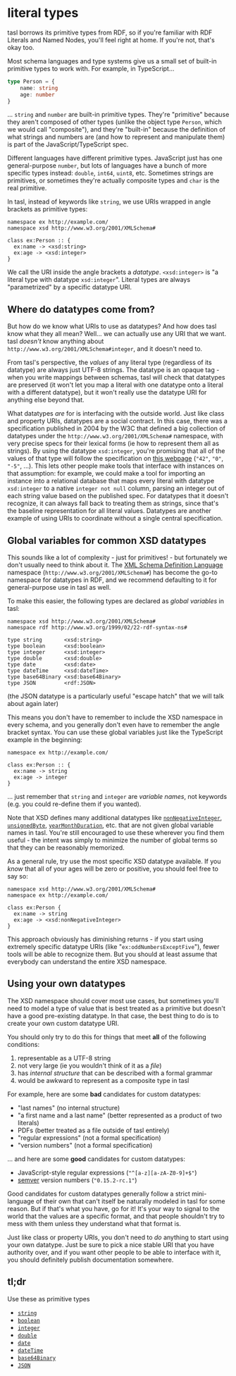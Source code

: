 # literal types

tasl borrows its primitive types from RDF, so if you're familiar with RDF Literals and Named Nodes, you'll feel right at home. If you're not, that's okay too.

Most schema languages and type systems give us a small set of built-in primitive types to work with. For example, in TypeScript...

```typescript
type Person = {
	name: string
	age: number
}
```

... `string` and `number` are built-in primitive types. They're "primitive" because they aren't composed of other types (unlike the object type `Person`, which we would call "composite"), and they're "built-in" because the definition of what strings and numbers are (and how to represent and manipulate them) is part of the JavaScript/TypeScript spec.

Different languages have different primitive types. JavaScript just has one general-purpose `number`, but lots of languages have a bunch of more specific types instead: `double`, `int64`, `uint8`, etc. Sometimes strings are primitives, or sometimes they're actually composite types and `char` is the real primitive.

In tasl, instead of keywords like `string`, we use URIs wrapped in angle brackets as primitive types:

```tasl
namespace ex http://example.com/
namespace xsd http://www.w3.org/2001/XMLSchema#

class ex:Person :: {
  ex:name -> <xsd:string>
  ex:age -> <xsd:integer>
}
```

We call the URI inside the angle brackets a _datatype_. `<xsd:integer>` is "a literal type with datatype `xsd:integer`". Literal types are always "parametrized" by a specific datatype URI.

## Where do datatypes come from?

But how do we know what URIs to use as datatypes? And how does tasl know what they all mean? Well... we can actually use any URI that we want. tasl _doesn't_ know anything about `http://www.w3.org/2001/XMLSchema#integer`, and it doesn't need to.

From tasl's perspective, the _values_ of any literal type (regardless of its datatype) are always just UTF-8 strings. The datatype is an opaque tag - when you write mappings between schemas, tasl will check that datatypes are preserved (it won't let you map a literal with one datatype onto a literal with a different datatype), but it won't really use the datatype URI for anything else beyond that.

What datatypes _are_ for is interfacing with the outside world. Just like class and property URIs, datatypes are a social contract. In this case, there was a specification published in 2004 by the W3C that defined a big collection of datatypes under the `http://www.w3.org/2001/XMLSchema#` namespace, with very precise specs for their lexical forms (ie how to represent them all as strings). By using the datatype `xsd:integer`, you're promising that all of the values of that type will follow the specification on [this webpage](https://www.w3.org/TR/xmlschema-2/#integer) (`"42"`, `"0"`, `"-5"`, ...). This lets other people make tools that interface with instances on that assumption: for example, we could make a tool for importing an instance into a relational database that maps every literal with datatype `xsd:integer` to a native `integer not null` column, parsing an integer out of each string value based on the published spec. For datatypes that it doesn't recognize, it can always fall back to treating them as strings, since that's the baseline representation for all literal values. Datatypes are another example of using URIs to coordinate without a single central specification.

## Global variables for common XSD datatypes

This sounds like a lot of complexity - just for primitives! - but fortunately we don't usually need to think about it. The [XML Schema Definition Language](https://www.w3.org/TR/xmlschema11-2/) namespace (`http://www.w3.org/2001/XMLSchema#`) has become the go-to namespace for datatypes in RDF, and we recommend defaulting to it for general-purpose use in tasl as well.

To make this easier, the following types are declared as _global variables_ in tasl:

```tasl
namespace xsd http://www.w3.org/2001/XMLSchema#
namespace rdf http://www.w3.org/1999/02/22-rdf-syntax-ns#

type string       <xsd:string>
type boolean      <xsd:boolean>
type integer      <xsd:integer>
type double       <xsd:double>
type date         <xsd:date>
type dateTime     <xsd:dateTime>
type base64Binary <xsd:base64Binary>
type JSON         <rdf:JSON>
```

(the JSON datatype is a particularly useful "escape hatch" that we will talk about again later)

This means you don't have to remember to include the XSD namespace in every schema, and you generally don't even have to remember the angle bracket syntax. You can use these global variables just like the TypeScript example in the beginning:

```tasl
namespace ex http://example.com/

class ex:Person :: {
  ex:name -> string
  ex:age -> integer
}
```

... just remember that `string` and `integer` are _variable names_, not keywords (e.g. you could re-define them if you wanted).

Note that XSD defines many additional datatypes like [`nonNegativeInteger`](https://www.w3.org/TR/xmlschema11-2/#nonNegativeInteger), [`unsignedByte`](https://www.w3.org/TR/xmlschema11-2/#unsignedByte), [`yearMonthDuration`](https://www.w3.org/TR/xmlschema11-2/#yearMonthDuration), etc. that are not given global variable names in tasl. You're still encouraged to use these wherever you find them useful - the intent was simply to minimize the number of global terms so that they can be reasonably memorized.

As a general rule, try use the most specific XSD datatype available. If you _know_ that all of your ages will be zero or positive, you should feel free to say so:

```tasl
namespace xsd http://www.w3.org/2001/XMLSchema#
namespace ex http://example.com/

class ex:Person {
  ex:name -> string
  ex:age -> <xsd:nonNegativeInteger>
}
```

This approach obviously has diminishing returns - if you start using extremely specific datatype URIs (like "`ex:oddNumbersExceptFive`"), fewer tools will be able to recognize them. But you should at least assume that everybody can understand the entire XSD namespace.

## Using your own datatypes

The XSD namespace should cover most use cases, but sometimes you'll need to model a type of value that is best treated as a primitive but doesn't have a good pre-existing datatype. In that case, the best thing to do is to create your own custom datatype URI.

You should only try to do this for things that meet **all** of the following conditions:

1. representable as a UTF-8 string
2. not very large (ie you wouldn't think of it as a _file_)
3. has _internal structure_ that can be described with a formal grammar
4. would be awkward to represent as a composite type in tasl

For example, here are some **bad** candidates for custom datatypes:

- "last names" (no internal structure)
- "a first name and a last name" (better represented as a product of two literals)
- PDFs (better treated as a file outside of tasl entirely)
- "regular expressions" (not a formal specification)
- "version numbers" (not a formal specification)

... and here are some **good** candidates for custom datatypes:

- JavaScript-style regular expressions (`"^[a-z][a-zA-Z0-9]+$"`)
- [semver](https://semver.org) version numbers (`"0.15.2-rc.1"`)

Good candidates for custom datatypes generally follow a strict mini-language of their own that can't itself be naturally modeled in tasl for some reason. But if that's what you have, go for it! It's your way to signal to the world that the values are a specific format, and that people shouldn't try to mess with them unless they understand what that format is.

Just like class or property URIs, you don't need to _do_ anything to start using your own datatype. Just be sure to pick a nice stable URI that you have authority over, and if you want other people to be able to interface with it, you should definitely publish documentation somewhere.

## tl;dr

Use these as primitive types

- [`string`](https://www.w3.org/TR/xmlschema11-2/#string)
- [`boolean`](https://www.w3.org/TR/xmlschema11-2/#boolean)
- [`integer`](https://www.w3.org/TR/xmlschema11-2/#integer)
- [`double`](https://www.w3.org/TR/xmlschema11-2/#double)
- [`date`](https://www.w3.org/TR/xmlschema11-2/#date)
- [`dateTime`](https://www.w3.org/TR/xmlschema11-2/#dateTime)
- [`base64Binary`](https://www.w3.org/TR/xmlschema11-2/#base64Binary)
- [`JSON`](https://www.w3.org/TR/json-ld11/#the-rdf-json-datatype)
